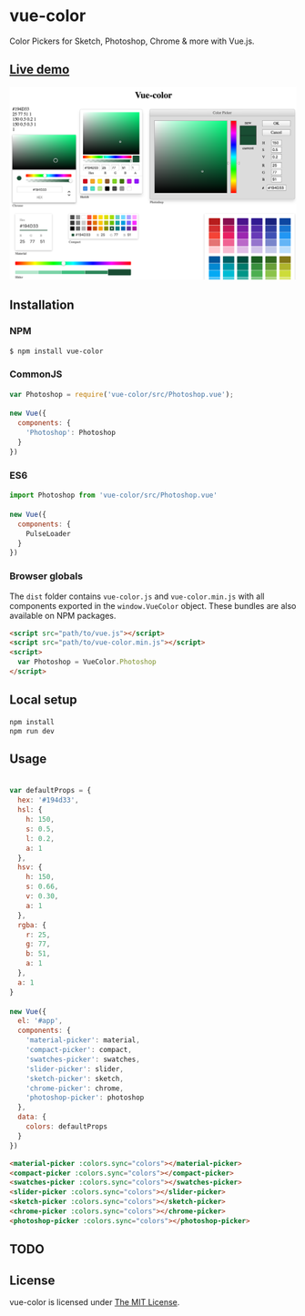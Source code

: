 # vue-color

Color Pickers for Sketch, Photoshop, Chrome & more with Vue.js.  

## [Live demo](http://xiaokaike.github.io/vue-color/)

![intro](./intro.png)

## Installation

### NPM
```bash
$ npm install vue-color
```

### CommonJS
```js
var Photoshop = require('vue-color/src/Photoshop.vue');

new Vue({
  components: {
    'Photoshop': Photoshop
  }
})
```

### ES6
```js
import Photoshop from 'vue-color/src/Photoshop.vue'

new Vue({
  components: {
    PulseLoader
  }
})
```

### Browser globals
The `dist` folder contains `vue-color.js` and `vue-color.min.js` with all components exported in the <code>window.VueColor</code> object. These bundles are also available on NPM packages.

```html
<script src="path/to/vue.js"></script>
<script src="path/to/vue-color.min.js"></script>
<script>
  var Photoshop = VueColor.Photoshop
</script>
```

## Local setup

```
npm install
npm run dev
```

## Usage
```js

var defaultProps = {
  hex: '#194d33',
  hsl: {
    h: 150,
    s: 0.5,
    l: 0.2,
    a: 1
  },
  hsv: {
    h: 150,
    s: 0.66,
    v: 0.30,
    a: 1
  },
  rgba: {
    r: 25,
    g: 77,
    b: 51,
    a: 1
  },
  a: 1
}

new Vue({
  el: '#app',
  components: {
    'material-picker': material,
    'compact-picker': compact,
    'swatches-picker': swatches,
    'slider-picker': slider,
    'sketch-picker': sketch,
    'chrome-picker': chrome,
    'photoshop-picker': photoshop
  },
  data: {
    colors: defaultProps
  }
})

```

```html
<material-picker :colors.sync="colors"></material-picker>
<compact-picker :colors.sync="colors"></compact-picker>
<swatches-picker :colors.sync="colors"></swatches-picker>
<slider-picker :colors.sync="colors"></slider-picker>
<sketch-picker :colors.sync="colors"></sketch-picker>
<chrome-picker :colors.sync="colors"></chrome-picker>
<photoshop-picker :colors.sync="colors"></photoshop-picker>
```

## TODO



## License

vue-color is licensed under [The MIT License](LICENSE).